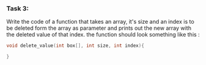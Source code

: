 ### Task 3:

Write the code of a function that takes an array, it's size and an index is to be deleted form the array as parameter and prints out the new array with the deleted value of that index.
the function should look something like this :

```cpp
void delete_value(int box[], int size, int index){

}
```
